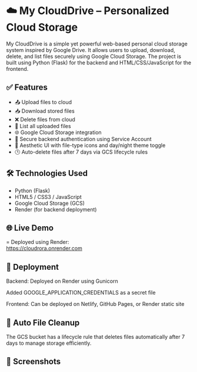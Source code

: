 # ☁️ My CloudDrive – Personalized Cloud Storage

My CloudDrive is a simple yet powerful web-based personal cloud storage system inspired by Google Drive. It allows users to upload, download, delete, and list files securely using Google Cloud Storage. The project is built using Python (Flask) for the backend and HTML/CSS/JavaScript for the frontend.

## ✅ Features

- 📤 Upload files to cloud
- 📥 Download stored files
- ❌ Delete files from cloud
- 📝 List all uploaded files
- 🌐 Google Cloud Storage integration
- 🔐 Secure backend authentication using Service Account
- 🎨 Aesthetic UI with file-type icons and day/night theme toggle
- 🕒 Auto-delete files after 7 days via GCS lifecycle rules

## 🛠️ Technologies Used

- Python (Flask)
- HTML5 / CSS3 / JavaScript
- Google Cloud Storage (GCS)
- Render (for backend deployment)

## 🌐 Live Demo

= Deployed using Render:  
  https://cloudrora.onrender.com


## 🚀 Deployment

Backend: Deployed on Render using Gunicorn

Added GOOGLE_APPLICATION_CREDENTIALS as a secret file

Frontend: Can be deployed on Netlify, GitHub Pages, or Render static site

## 🧹 Auto File Cleanup

The GCS bucket has a lifecycle rule that deletes files automatically after 7 days to manage storage efficiently.

## 📸 Screenshots


